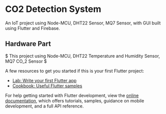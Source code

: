 # CO2 Detection System

An IoT project using Node-MCU, DHT22 Sensor, MQ7 Sensor, with GUI built using Flutter and Firebase.

## Hardware Part

$ This project using Node-MCU, DHT22 Temperature and Humidity Sensor, MQ7 CO_2 Sensor $

A few resources to get you started if this is your first Flutter project:

- [Lab: Write your first Flutter app](https://docs.flutter.dev/get-started/codelab)
- [Cookbook: Useful Flutter samples](https://docs.flutter.dev/cookbook)

For help getting started with Flutter development, view the
[online documentation](https://docs.flutter.dev/), which offers tutorials,
samples, guidance on mobile development, and a full API reference.
